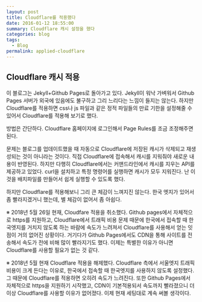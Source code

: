 ```yaml
---
layout: post
title: Cloudflare를 적용했다
date: 2016-01-12 18:55:00
summary: Cloudflare 캐시 설정을 했다
categories: blog
tags:
  - Blog
permalink: applied-cloudflare
---
```


## Cloudflare 캐시 적용

이 블로그는 Jekyll+Github Pages로 돌아가고 있다. Jekyll이 워낙 가벼워서 Github Pages 서버가 외국에 있음에도 불구하고 그리 느리다는 느낌이 들지는 않는다. 하지만 Cloudflare를 적용하면 css나 js 파일과 같은 정적 파일들의 만료 기한을 설정해줄 수 있어서 Cloudflare를 적용해 보기로 했다.

방법은 간단하다. Cloudflare 홈페이지에 로그인해서 Page Rules를 조금 조정해주면 된다. 

문제는 블로그를 업데이트했을 때 자동으로 Cloudflare에 저장된 캐시가 삭제되고 재생성되는 것이 아니라는 것이다. 직접 Cloudflare에 접속해서 캐시를 지워줘야 새로운 내용이 반영된다. 하지만 다행히 Cloudflare에서는 커맨드라인에서 캐시를 지우는 API를 제공하고 있었다. curl을 설치하고 특정 명령어를 실행하면 캐시가 모두 지워진다. 난 이것을 배치파일를 만들어서 쉽게 실행할 수 있도록 했다.

하지만 Cloudflare를 적용해보니 그리 큰 체감이 느껴지진 않는다. 한국 엣지가 있어서 좀 빨라지겠거니 했는데, 별 체감이 없어서 좀 아쉽다.


※ 2018년 5월 26일 현재, Cloudfare 적용을 취소했다. Github pages에서 자체적으로 https를 지원하고, Cloudflare에서 트래픽 비용 문제 때문에 한국에서 접속할 때 한국엣지를 거치지 않도록 하는 바람에 속도가 느려져서 Cloudflare를 사용해서 얻는 잇점이 거의 없어진 상황이다. 거기다가 Github Pages에서도 CDN을 통해 사이트를 전송해서 속도가 전에 비해 많이 빨라지기도 했다.  이제는 특별한 이유가 아니면 Cloudflare를 사용할 필요가 없는 것 같다.

※ 2018년 5월 현재 Cloudflare 적용을 해제했다. Cloudflare 측에서 서울엣지 트래픽 비용이 크게 든다는 이유로, 한국에서 접속할 때 한국엣지를 사용하지 않도록 설정했다. 그 때문에 Cloudflare를 적용하면 오히려 속도가 느려진다. 또한 Github Pages에서 자체적으로 https을 지원하기 시작했고, CDN이 기본적용되서 속도까지 빨라졌으니 더 이상 Cloudflare를 사용할 이유가 없어졌다. 이제 현재 세팅대로 계속 써볼 생각이다.
